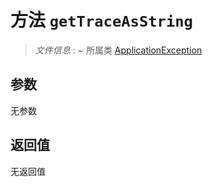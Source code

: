 # 方法 `getTraceAsString`

> *文件信息* : ~
> 所属类 [ApplicationException](../ApplicationException.md)




## 参数


无参数


## 返回值

无返回值
